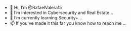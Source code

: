 - 👋 Hi, I’m @RafaelValera15
- 👀 I’m interested in Cybersecurity and Real Estate...
- 🌱 I’m currently learning Security+...
- 📫 If you've made it this far you know how to reach me ...

<!---
RafaelValera15/RafaelValera15 is a ✨ special ✨ repository because its `README.md` (this file) appears on your GitHub profile.
You can click the Preview link to take a look at your changes.
--->
